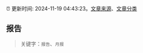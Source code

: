 :alarm_clock: 更新时间: 2024-11-19 04:43:23。[文章来源](/README.md)、[文章分类](/TAGS.md)

## 报告


> 关键字：`报告`、`月报`



